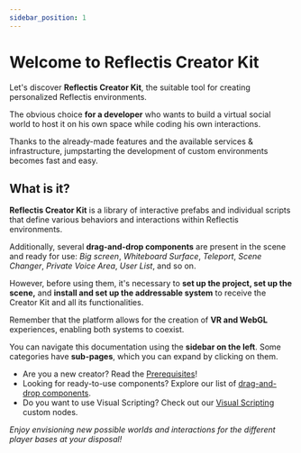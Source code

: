 ```yaml
---
sidebar_position: 1
---
```


# Welcome to Reflectis Creator Kit

Let's discover **Reflectis Creator Kit**, the suitable tool for creating personalized Reflectis environments. 

The obvious choice **for a developer** who wants to build a virtual social world to host it on his own space while coding his own interactions. 

Thanks to the already-made features and the available services & infrastructure, jumpstarting the development of custom environments becomes fast and easy.

## What is it?
**Reflectis Creator Kit** is a library of interactive prefabs and individual scripts that define various behaviors and interactions within Reflectis environments.

Additionally, several **drag-and-drop components** are present in the scene and ready for use: *Big screen*, *Whiteboard Surface*, *Teleport*, *Scene Changer*, *Private Voice Area*, *User List*, and so on.

However, before using them, it's necessary to **set up the project, set up the scene,** and **install and set up the addressable system** to receive the Creator Kit and all its functionalities.

Remember that the platform allows for the creation of **VR and WebGL** experiences, enabling both systems to coexist.


You can navigate this documentation using the **sidebar on the left**. Some categories have **sub-pages**, which you can expand by clicking on them.

- Are you a new creator? Read the [Prerequisites](gettingstarted/prerequisites)!
- Looking for ready-to-use components? Explore our list of [drag-and-drop components](creatorkitcomponents/How-to-add-a-component).
- Do you want to use Visual Scripting? Check out our [Visual Scripting](https://reflectis.io/docs/2024.5/category/reflectis-nodes) custom nodes.

_Enjoy envisioning new possible worlds and interactions for the different player bases at your disposal!_
